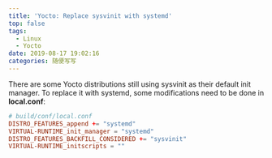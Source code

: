 ```yaml
---
title: 'Yocto: Replace sysvinit with systemd'
top: false
tags:
  - Linux
  - Yocto
date: 2019-08-17 19:02:16
categories: 随便写写
---
```


There are some Yocto distributions still using sysvinit as their default init manager. To replace it with systemd, some modifications need to be done in **local.conf**:

<!--more-->

```conf
# build/conf/local.conf
DISTRO_FEATURES_append += "systemd"
VIRTUAL-RUNTIME_init_manager = "systemd"
DISTRO_FEATURES_BACKFILL_CONSIDERED += "sysvinit"
VIRTUAL-RUNTIME_initscripts = ""
```
